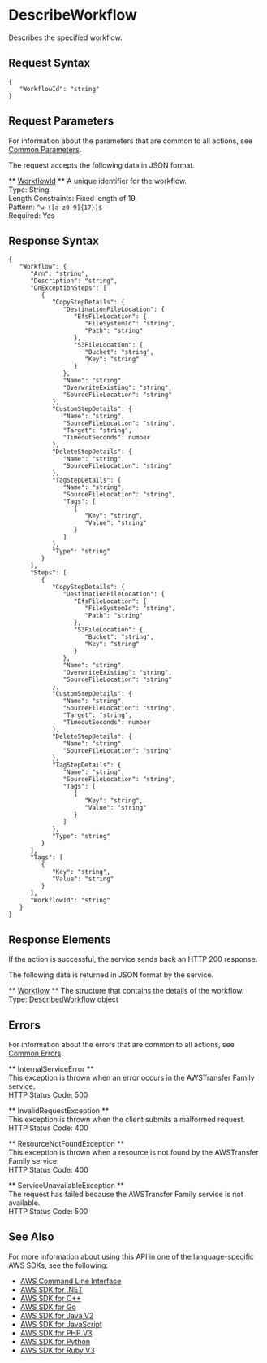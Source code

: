 # DescribeWorkflow<a name="API_DescribeWorkflow"></a>

Describes the specified workflow\.

## Request Syntax<a name="API_DescribeWorkflow_RequestSyntax"></a>

```
{
   "WorkflowId": "string"
}
```

## Request Parameters<a name="API_DescribeWorkflow_RequestParameters"></a>

For information about the parameters that are common to all actions, see [Common Parameters](CommonParameters.md)\.

The request accepts the following data in JSON format\.

 ** [WorkflowId](#API_DescribeWorkflow_RequestSyntax) **   <a name="TransferFamily-DescribeWorkflow-request-WorkflowId"></a>
A unique identifier for the workflow\.  
Type: String  
Length Constraints: Fixed length of 19\.  
Pattern: `^w-([a-z0-9]{17})$`   
Required: Yes

## Response Syntax<a name="API_DescribeWorkflow_ResponseSyntax"></a>

```
{
   "Workflow": { 
      "Arn": "string",
      "Description": "string",
      "OnExceptionSteps": [ 
         { 
            "CopyStepDetails": { 
               "DestinationFileLocation": { 
                  "EfsFileLocation": { 
                     "FileSystemId": "string",
                     "Path": "string"
                  },
                  "S3FileLocation": { 
                     "Bucket": "string",
                     "Key": "string"
                  }
               },
               "Name": "string",
               "OverwriteExisting": "string",
               "SourceFileLocation": "string"
            },
            "CustomStepDetails": { 
               "Name": "string",
               "SourceFileLocation": "string",
               "Target": "string",
               "TimeoutSeconds": number
            },
            "DeleteStepDetails": { 
               "Name": "string",
               "SourceFileLocation": "string"
            },
            "TagStepDetails": { 
               "Name": "string",
               "SourceFileLocation": "string",
               "Tags": [ 
                  { 
                     "Key": "string",
                     "Value": "string"
                  }
               ]
            },
            "Type": "string"
         }
      ],
      "Steps": [ 
         { 
            "CopyStepDetails": { 
               "DestinationFileLocation": { 
                  "EfsFileLocation": { 
                     "FileSystemId": "string",
                     "Path": "string"
                  },
                  "S3FileLocation": { 
                     "Bucket": "string",
                     "Key": "string"
                  }
               },
               "Name": "string",
               "OverwriteExisting": "string",
               "SourceFileLocation": "string"
            },
            "CustomStepDetails": { 
               "Name": "string",
               "SourceFileLocation": "string",
               "Target": "string",
               "TimeoutSeconds": number
            },
            "DeleteStepDetails": { 
               "Name": "string",
               "SourceFileLocation": "string"
            },
            "TagStepDetails": { 
               "Name": "string",
               "SourceFileLocation": "string",
               "Tags": [ 
                  { 
                     "Key": "string",
                     "Value": "string"
                  }
               ]
            },
            "Type": "string"
         }
      ],
      "Tags": [ 
         { 
            "Key": "string",
            "Value": "string"
         }
      ],
      "WorkflowId": "string"
   }
}
```

## Response Elements<a name="API_DescribeWorkflow_ResponseElements"></a>

If the action is successful, the service sends back an HTTP 200 response\.

The following data is returned in JSON format by the service\.

 ** [Workflow](#API_DescribeWorkflow_ResponseSyntax) **   <a name="TransferFamily-DescribeWorkflow-response-Workflow"></a>
The structure that contains the details of the workflow\.  
Type: [DescribedWorkflow](API_DescribedWorkflow.md) object

## Errors<a name="API_DescribeWorkflow_Errors"></a>

For information about the errors that are common to all actions, see [Common Errors](CommonErrors.md)\.

 ** InternalServiceError **   
This exception is thrown when an error occurs in the AWSTransfer Family service\.  
HTTP Status Code: 500

 ** InvalidRequestException **   
This exception is thrown when the client submits a malformed request\.  
HTTP Status Code: 400

 ** ResourceNotFoundException **   
This exception is thrown when a resource is not found by the AWSTransfer Family service\.  
HTTP Status Code: 400

 ** ServiceUnavailableException **   
The request has failed because the AWSTransfer Family service is not available\.  
HTTP Status Code: 500

## See Also<a name="API_DescribeWorkflow_SeeAlso"></a>

For more information about using this API in one of the language\-specific AWS SDKs, see the following:
+  [AWS Command Line Interface](https://docs.aws.amazon.com/goto/aws-cli/transfer-2018-11-05/DescribeWorkflow) 
+  [AWS SDK for \.NET](https://docs.aws.amazon.com/goto/DotNetSDKV3/transfer-2018-11-05/DescribeWorkflow) 
+  [AWS SDK for C\+\+](https://docs.aws.amazon.com/goto/SdkForCpp/transfer-2018-11-05/DescribeWorkflow) 
+  [AWS SDK for Go](https://docs.aws.amazon.com/goto/SdkForGoV1/transfer-2018-11-05/DescribeWorkflow) 
+  [AWS SDK for Java V2](https://docs.aws.amazon.com/goto/SdkForJavaV2/transfer-2018-11-05/DescribeWorkflow) 
+  [AWS SDK for JavaScript](https://docs.aws.amazon.com/goto/AWSJavaScriptSDK/transfer-2018-11-05/DescribeWorkflow) 
+  [AWS SDK for PHP V3](https://docs.aws.amazon.com/goto/SdkForPHPV3/transfer-2018-11-05/DescribeWorkflow) 
+  [AWS SDK for Python](https://docs.aws.amazon.com/goto/boto3/transfer-2018-11-05/DescribeWorkflow) 
+  [AWS SDK for Ruby V3](https://docs.aws.amazon.com/goto/SdkForRubyV3/transfer-2018-11-05/DescribeWorkflow) 